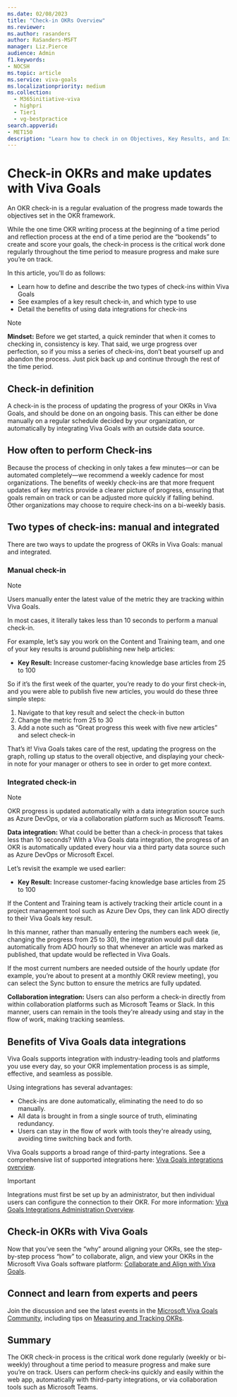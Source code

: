 ```yaml
---
ms.date: 02/08/2023
title: "Check-in OKRs Overview"
ms.reviewer: 
ms.author: rasanders
author: RaSanders-MSFT
manager: Liz.Pierce
audience: Admin
f1.keywords:
- NOCSH
ms.topic: article
ms.service: viva-goals
ms.localizationpriority: medium
ms.collection:
  - M365initiative-viva
  - highpri
  - Tier1
  - vg-bestpractice
search.appverid:
- MET150
description: "Learn how to check in on Objectives, Key Results, and Initiatives for a healthy OKR program."
---
```


# Check-in OKRs and make updates with Viva Goals

An OKR check-in is a regular evaluation of the progress made towards the objectives set in the OKR framework.  

While the one time OKR writing process at the beginning of a time period and reflection process at the end of a time period are the “bookends” to create and score your goals, the check-in process is the critical work done regularly throughout the time period to measure progress and make sure you’re on track.  

In this article, you'll do as follows:

- Learn how to define and describe the two types of check-ins within Viva Goals 
- See examples of a key result check-in, and which type to use  
- Detail the benefits of using data integrations for check-ins 

> [!NOTE]
> **Mindset:**  Before we get started, a quick reminder that when it comes to checking in, consistency is key. That said, we urge progress over perfection, so if you miss a series of check-ins, don’t beat yourself up and abandon the process. Just pick back up and continue through the rest of the time period. 

## Check-in definition 

A check-in is the process of updating the progress of your OKRs in Viva Goals, and should be done on an ongoing basis. This can either be done manually on a regular schedule decided by your organization, or automatically by integrating Viva Goals with an outside data source.

## How often to perform Check-ins 

Because the process of checking in only takes a few minutes—or can be automated completely—we recommend a weekly cadence for most organizations. The benefits of weekly check-ins are that more frequent updates of key metrics provide a clearer picture of progress, ensuring that goals remain on track or can be adjusted more quickly if falling behind. Other organizations may choose to require check-ins on a bi-weekly basis. 

## Two types of check-ins: manual and integrated 

There are two ways to update the progress of OKRs in Viva Goals:  manual and integrated.

### Manual check-in

> [!NOTE]
> Users manually enter the latest value of the metric they are tracking within Viva Goals. 

In most cases, it literally takes less than 10 seconds to perform a manual check-in. 

For example, let’s say you work on the Content and Training team, and one of your key results is around publishing new help articles: 

- **Key Result:** Increase customer-facing knowledge base articles from 25 to 100

So if it’s the first week of the quarter, you’re ready to do your first check-in, and you were able to publish five new articles, you would do these three simple steps: 

1. Navigate to that key result and select the check-in button 
1. Change the metric from 25 to 30 
1. Add a note such as “Great progress this week with five new articles” and select check-in 

That’s it! Viva Goals takes care of the rest, updating the progress on the graph, rolling up status to the overall objective, and displaying your check-in note for your manager or others to see in order to get more context. 

### Integrated check-in

> [!NOTE]
> OKR progress is updated automatically with a data integration source such as Azure DevOps, or via a collaboration platform such as Microsoft Teams.

**Data integration:** What could be better than a check-in process that takes less than 10 seconds? With a Viva Goals data integration, the progress of an OKR is automatically updated every hour via a third party data source such as Azure DevOps or Microsoft Excel.

Let’s revisit the example we used earlier: 

- **Key Result:** Increase customer-facing knowledge base articles from 25 to 100

If the Content and Training team is actively tracking their article count in a project management tool such as Azure Dev Ops, they can link ADO directly to their Viva Goals key result.  

In this manner, rather than manually entering the numbers each week (ie, changing the progress from 25 to 30), the integration would pull data automatically from ADO hourly so that whenever an article was marked as published, that update would be reflected in Viva Goals. 

If the most current numbers are needed outside of the hourly update (for example, you’re about to present at a monthly OKR review meeting), you can select the Sync button to ensure the metrics are fully updated. 

**Collaboration integration:** Users can also perform a check-in directly from within collaboration platforms such as Microsoft Teams or Slack. In this manner, users can remain in the tools they're already using and stay in the flow of work, making tracking seamless.

## Benefits of Viva Goals data integrations 

Viva Goals supports integration with industry-leading tools and platforms you use every day, so your OKR implementation process is as simple, effective, and seamless as possible.  

Using integrations has several advantages: 

- Check-ins are done automatically, eliminating the need to do so manually.
- All data is brought in from a single source of truth, eliminating redundancy.
- Users can stay in the flow of work with tools they're already using, avoiding time switching back and forth.

Viva Goals supports a broad range of third-party integrations. See a comprehensive list of supported integrations here: [Viva Goals integrations overview](../../goals/integrations-overview.md).

> [!IMPORTANT]
> Integrations must first be set up by an administrator, but then individual users can configure the connection to their OKR. For more information: [Viva Goals Integrations Administration Overview](../../goals/vg-integrations-administration-overview.md).

## Check-in OKRs with Viva Goals

Now that you’ve seen the “why” around aligning your OKRs, see the step-by-step process “how” to collaborate, align, and view your OKRs in the Microsoft Viva Goals software platform: [Collaborate and Align with Viva Goals](https://support.microsoft.com/en-us/topic/collaborate-with-viva-goals-43673d1c-0dd7-42ba-97aa-6e712db171d1).

## Connect and learn from experts and peers 

Join the discussion and see the latest events in the [Microsoft Viva Goals Community](https://techcommunity.microsoft.com/t5/viva-goals/ct-p/Viva-Goals), including tips on [Measuring and Tracking OKRs](https://techcommunity.microsoft.com/t5/measuring-and-tracking-okrs/bd-p/Measuring_and_Tracking_OKRs). 

## Summary

The OKR check-in process is the critical work done regularly (weekly or bi-weekly) throughout a time period to measure progress and make sure you’re on track. Users can perform check-ins quickly and easily within the web app, automatically with third-party integrations, or via collaboration tools such as Microsoft Teams.
